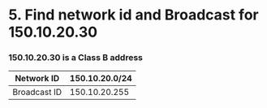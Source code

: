 # 5. Find network id and Broadcast for 150.10.20.30

### 150.10.20.30 is a Class B address

| Network ID   | 150.10.20.0/24 |
| ------------ | -------------- |
| Broadcast ID | 150.10.20.255  |